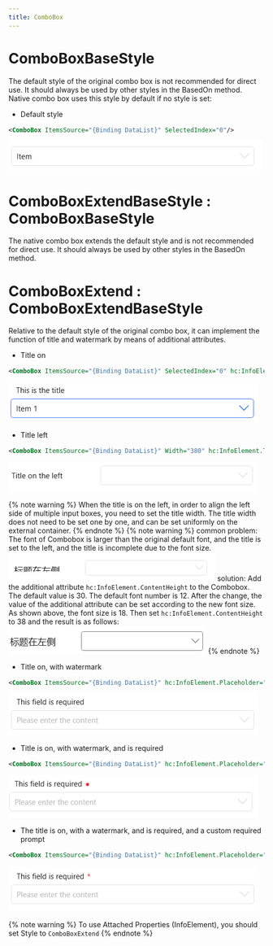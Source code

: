 ```yaml
---
title: ComboBox
---
```


# ComboBoxBaseStyle

The default style of the original combo box is not recommended for direct use. It should always be used by other styles in the BasedOn method. Native combo box uses this style by default if no style is set:

- Default style
```xml
<ComboBox ItemsSource="{Binding DataList}" SelectedIndex="0"/>
```

![ComboBoxBaseStyle](https://raw.githubusercontent.com/HandyOrg/HandyOrgResource/master/HandyControl/Doc/native_controls/ComboBoxBaseStyle.png)

# ComboBoxExtendBaseStyle : ComboBoxBaseStyle

The native combo box extends the default style and is not recommended for direct use. It should always be used by other styles in the BasedOn method.

# ComboBoxExtend : ComboBoxExtendBaseStyle

Relative to the default style of the original combo box, it can implement the function of title and watermark by means of additional attributes.

- Title on
```xml
<ComboBox ItemsSource="{Binding DataList}" SelectedIndex="0" hc:InfoElement.Title="This is the title" Style="{StaticResource ComboBoxExtend}" Text="Item 1"/>
```

![ComboBoxExtend_1](https://raw.githubusercontent.com/HandyOrg/HandyOrgResource/master/HandyControl/Doc/native_controls/ComboBoxExtend_1.png)

- Title left
```xml
<ComboBox ItemsSource="{Binding DataList}" Width="380" hc:InfoElement.TitleWidth="140" hc:InfoElement.TitlePlacement="Left" hc:InfoElement.Title="Title on the left" Style="{StaticResource ComboBoxExtend}" Text="Item 1"/>
```

![ComboBoxExtend_2](https://raw.githubusercontent.com/HandyOrg/HandyOrgResource/master/HandyControl/Doc/native_controls/ComboBoxExtend_2.png)

{% note warning %}
When the title is on the left, in order to align the left side of multiple input boxes, you need to set the title width. The title width does not need to be set one by one, and can be set uniformly on the external container.
{% endnote %}
{% note warning %}
common problem:
The font of Combobox is larger than the original default font, and the title is set to the left, and the title is incomplete due to the font size.
![ComboBoxExtend_2_Error1](https://raw.githubusercontent.com/HandyOrg/HandyOrgResource/master/HandyControl/Doc/native_controls/ComboBoxExtend_2_Error1.png)
solution:
Add the additional attribute `hc:InfoElement.ContentHeight` to the Combobox. The default value is 30. The default font number is 12. After the change, the value of the additional attribute can be set according to the new font size. As shown above, the font size is 18. Then set `hc:InfoElement.ContentHeight` to 38 and the result is as follows: ![ComboBoxExtend_2_Ok1](https://raw.githubusercontent.com/HandyOrg/HandyOrgResource/master/HandyControl/Doc/native_controls/ComboBoxExtend_2_Ok1.png)
{% endnote %}
- Title on, with watermark
```xml
<ComboBox ItemsSource="{Binding DataList}" hc:InfoElement.Placeholder="Please enter the content" hc:InfoElement.Title="This field is required" Style="{StaticResource ComboBoxExtend}"/>
```

![ComboBoxExtend_3](https://raw.githubusercontent.com/HandyOrg/HandyOrgResource/master/HandyControl/Doc/native_controls/ComboBoxExtend_3.png)

- Title is on, with watermark, and is required
```xml
<ComboBox ItemsSource="{Binding DataList}" hc:InfoElement.Placeholder="Please enter the content" hc:InfoElement.Title="This field is required" Style="{StaticResource ComboBoxExtend}" hc:InfoElement.Necessary="True"/>
```
![ComboBoxExtend_4](https://raw.githubusercontent.com/HandyOrg/HandyOrgResource/master/HandyControl/Doc/native_controls/ComboBoxExtend_4.png)

- The title is on, with a watermark, and is required, and a custom required prompt

```xml
<ComboBox ItemsSource="{Binding DataList}" hc:InfoElement.Placeholder="Please enter the content" hc:InfoElement.Title="This field is required" Style="{StaticResource ComboBoxExtend}" hc:InfoElement.Necessary="True" hc:InfoElement.Symbol="*"/>
```

![ComboBoxExtend_5](https://raw.githubusercontent.com/HandyOrg/HandyOrgResource/master/HandyControl/Doc/native_controls/ComboBoxExtend_5.png)

{% note warning %}
To use Attached Properties (InfoElement), you should set Style to `ComboBoxExtend`
{% endnote %}